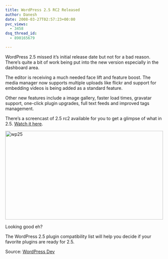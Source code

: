 ```yaml
---
title: WordPress 2.5 RC2 Released
author: Danesh
date: 2008-03-27T02:57:23+00:00
pvc_views:
  - 3458
dsq_thread_id:
  - 890165679

---
```

WordPress 2.5 missed it&#8217;s initial release date but not for a bad reason. There&#8217;s quite a bit of work being put into the new version especially in the dashboard area.

The editor is receiving a much needed face lift and feature boost. The media manager now supports multiple uploads like flickr and support for embedding videos is being added as a standard feature.

Other new features include a image gallery, faster load times, gravatar support, one-click plugin upgrades, full text feeds and improved tags management.

There&#8217;s a screencast of 2.5 rc2 available for you to get a glimpse of what in 2.5. [Watch it here][1].

[<img loading="lazy" src="http://farm3.static.flickr.com/2399/2364830043_455117cb61.jpg" alt="wp25" border="0" height="281" width="500" />][2]

Looking good eh?

The WordPress 2.5 plugin compatibility list will help you decide if your favorite plugins are ready for 2.5.

Source: [WordPress Dev][1]

 [1]: http://wordpress.org/development/2008/03/wordpress-25-rc2/
 [2]: http://www.flickr.com/photos/dannyportal/2364830043/ "wp25 by vwvr9, on Flickr"